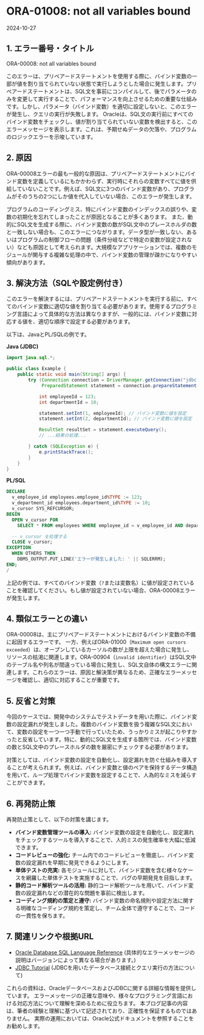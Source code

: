 # ORA-01008: not all variables bound
2024-10-27

## 1. エラー番号・タイトル

ORA-00008: not all variables bound

このエラーは、プリペアードステートメントを使用する際に、バインド変数の一部が値を割り当てられていない状態で実行しようとした場合に発生します。プリペアードステートメントは、SQL文を事前にコンパイルして、後でパラメータのみを変更して実行することで、パフォーマンスを向上させるための重要な仕組みです。しかし、パラメータ（バインド変数）を適切に設定しないと、このエラーが発生し、クエリの実行が失敗します。  Oracleは、SQL文の実行前にすべてのバインド変数をチェックし、値が割り当てられていない変数を検出すると、このエラーメッセージを表示します。これは、予期せぬデータの欠落や、プログラムのロジックエラーを示唆しています。


## 2. 原因

ORA-00008エラーの最も一般的な原因は、プリペアードステートメントにバインド変数を定義しているにもかかわらず、実行時にそれらの変数すべてに値を供給していないことです。例えば、SQL文に3つのバインド変数があり、プログラムがそのうちの2つにしか値を代入していない場合、このエラーが発生します。

プログラムのコーディングミス、特にバインド変数のインデックスの誤りや、変数の初期化を忘れてしまったことが原因となることが多くあります。  また、動的にSQL文を生成する際に、バインド変数の数がSQL文中のプレースホルダの数と一致しない場合も、このエラーにつながります。データ型が一致しない、あるいはプログラムの制御フローの問題（条件分岐などで特定の変数が設定されない）なども原因として考えられます。大規模なアプリケーションでは、複数のモジュールが関与する複雑な処理の中で、バインド変数の管理が疎かになりやすい傾向があります。


## 3. 解決方法（SQLや設定例付き）

このエラーを解決するには、プリペアードステートメントを実行する前に、すべてのバインド変数に適切な値を割り当てる必要があります。使用するプログラミング言語によって具体的な方法は異なりますが、一般的には、バインド変数に対応する値を、適切な順序で設定する必要があります。

以下は、JavaとPL/SQLの例です。

**Java (JDBC)**

```java
import java.sql.*;

public class Example {
    public static void main(String[] args) {
        try (Connection connection = DriverManager.getConnection("jdbc:oracle:thin:@//localhost:1521/orcl", "user", "password");
             PreparedStatement statement = connection.prepareStatement("SELECT * FROM employees WHERE employee_id = ? AND department_id = ?");) {

            int employeeId = 123;
            int departmentId = 10;

            statement.setInt(1, employeeId); // バインド変数に値を設定
            statement.setInt(2, departmentId); // バインド変数に値を設定

            ResultSet resultSet = statement.executeQuery();
            // ...結果の処理...

        } catch (SQLException e) {
            e.printStackTrace();
        }
    }
}
```

**PL/SQL**

```sql
DECLARE
  v_employee_id employees.employee_id%TYPE := 123;
  v_department_id employees.department_id%TYPE := 10;
  v_cursor SYS_REFCURSOR;
BEGIN
  OPEN v_cursor FOR
    SELECT * FROM employees WHERE employee_id = v_employee_id AND department_id = v_department_id;  -- 変数の値を直接使用

  -- v_cursor を処理する
  CLOSE v_cursor;
EXCEPTION
  WHEN OTHERS THEN
    DBMS_OUTPUT.PUT_LINE('エラーが発生しました: ' || SQLERRM);
END;
/
```

上記の例では、すべてのバインド変数（`?`または変数名）に値が設定されていることを確認してください。もし値が設定されていない場合、ORA-00008エラーが発生します。


## 4. 類似エラーとの違い

ORA-00008は、主にプリペアードステートメントにおけるバインド変数の不備に起因するエラーです。  一方、例えばORA-01000（`Maximum open cursors exceeded`）は、オープンしているカーソルの数が上限を超えた場合に発生し、リソースの枯渇に関連します。ORA-00904（`invalid identifier`）はSQL文中のテーブル名や列名が間違っている場合に発生し、SQL文自体の構文エラーに関連します。これらのエラーは、原因と解決策が異なるため、正確なエラーメッセージを確認し、適切に対応することが重要です。


## 5. 反省と対策

今回のケースでは、開発中のシステムでテストデータを用いた際に、バインド変数の設定漏れが発生しました。複数のバインド変数を扱う複雑なSQL文において、変数の設定を一つ一つ手動で行っていたため、うっかりミスが起こりやすかったと反省しています。特に、動的にSQL文を生成する箇所では、バインド変数の数とSQL文中のプレースホルダの数を厳密にチェックする必要があります。

対策としては、バインド変数の設定を自動化し、設定漏れを防ぐ仕組みを導入することが考えられます。例えば、バインド変数と値のペアを保持するデータ構造を用いて、ループ処理でバインド変数を設定することで、人為的なミスを減らすことができます。


## 6. 再発防止策

再発防止策として、以下の対策を講じます。

* **バインド変数管理ツールの導入:** バインド変数の設定を自動化し、設定漏れをチェックするツールを導入することで、人的ミスの発生確率を大幅に低減できます。
* **コードレビューの強化:** チーム内でのコードレビューを徹底し、バインド変数の設定漏れを早期に発見できるようにします。
* **単体テストの充実:**  各モジュールに対して、バインド変数を含む様々なケースを網羅した単体テストを実施することで、バグの早期発見を目指します。
* **静的コード解析ツールの活用:**  静的コード解析ツールを用いて、バインド変数の設定漏れなどの潜在的な問題を事前に検出します。
* **コーディング規約の策定と遵守:** バインド変数の命名規則や設定方法に関する明確なコーディング規約を策定し、チーム全体で遵守することで、コードの一貫性を保ちます。


## 7. 関連リンクや根拠URL

* [Oracle Database SQL Language Reference](https://docs.oracle.com/en/database/oracle/oracle-database/19/sqlrf/index.html)  (具体的なエラーメッセージの説明はバージョンによって異なる場合があります。)
* [JDBC Tutorial](https://docs.oracle.com/javase/tutorial/jdbc/basics/index.html) (JDBCを用いたデータベース接続とクエリ実行の方法について)


これらの資料は、OracleデータベースおよびJDBCに関する詳細な情報を提供しています。  エラーメッセージの正確な意味や、様々なプログラミング言語における対応方法について理解を深めるために役立ちます。  本ブログ記事の内容は、筆者の経験と理解に基づいて記述されており、正確性を保証するものではありません。  実際の運用においては、Oracle公式ドキュメントを参照することをお勧めします。
